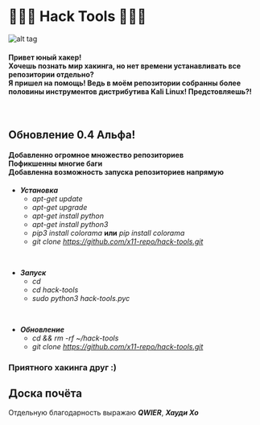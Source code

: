 # 🔹🐍🔹 Hack Tools 🔹🐍🔹
![alt tag](https://imgur.com/vuTuE94 "By GitHub for x11-repo")

<h4>Привет юный хакер!<br> Хочешь познать мир хакинга, но нет времени устанавливать все репозитории отдельно? <br> Я пришел на помощь! Ведь в моём репозитории собранны более половины инструментов дистрибутива Kali Linux! Предстовляешь?!</h4>
<br>

<h2> Обновление 0.4 Альфа! </h2>
<h4> Добавленно огромное множество репозиториев<br> Пофикшенны многие баги<br> Добавленна возможность запуска репозиториев напрямую</h4>


  + ***Установка***
    + *apt-get update*
    + *apt-get upgrade*
    + *apt-get install python*
    + *apt-get install python3*
    + *pip3 install colorama* **или** *pip install colorama*
    + *git clone https://github.com/x11-repo/hack-tools.git*

<br>

  + ***Запуск***
    + *cd*
    + *cd hack-tools*
    + *sudo python3 hack-tools.pyc*
    
<br>

  + ***Обновление***
    + *cd && rm -rf ~/hack-tools*
    + *git clone https://github.com/x11-repo/hack-tools.git*

### Приятного хакинга друг :)
## Доска почёта
Отдельную благодарность выражаю ***QWIER***, ***Хауди Хо***
